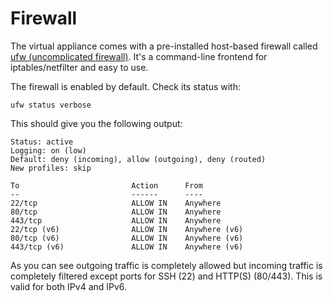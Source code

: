 #   Firewall

The virtual appliance comes with a pre-installed host-based firewall called [ufw (uncomplicated firewall)](https://wiki.debian.org/Uncomplicated%20Firewall%20%28ufw%29). It's a command-line frontend for iptables/netfilter and easy to use.

The firewall is enabled by default. Check its status with:

~~~ {.bash}
ufw status verbose
~~~

This should give you the following output:

~~~
Status: active
Logging: on (low)
Default: deny (incoming), allow (outgoing), deny (routed)
New profiles: skip

To                         Action      From
--                         ------      ----
22/tcp                     ALLOW IN    Anywhere                  
80/tcp                     ALLOW IN    Anywhere                  
443/tcp                    ALLOW IN    Anywhere                  
22/tcp (v6)                ALLOW IN    Anywhere (v6)             
80/tcp (v6)                ALLOW IN    Anywhere (v6)             
443/tcp (v6)               ALLOW IN    Anywhere (v6)
~~~

As you can see outgoing traffic is completely allowed but incoming traffic is completely filtered except ports for SSH (22) and HTTP(S) (80/443). This is valid for both IPv4 and IPv6.
